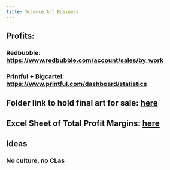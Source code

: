 ```yaml
---
title: Science Art Business
---
```


## **Profits:**
### Redbubble: https://www.redbubble.com/account/sales/by_work

### Printful + Bigcartel: https://www.printful.com/dashboard/statistics

### 

## **Folder link to hold final art for sale**: [here](https://drive.google.com/drive/folders/146D3efDH1XpCwBRi5JewkczxEzIekKch)

## **Excel Sheet of Total Profit Margins**: [here](https://docs.google.com/spreadsheets/d/1bQwLYT5ko_e-gOQZMDTKv9me2MVaWalGCQ5L1ROglfE/edit#gid=0)

## 

## **Ideas**
### No culture, no CLas
